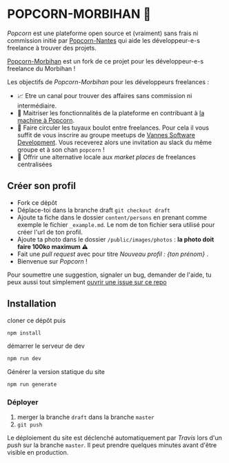 # POPCORN-MORBIHAN 🍿

_Popcorn_ est une plateforme open source et (vraiment) sans frais ni commission initié par [Popcorn-Nantes](https://github.com/popcorn-nantes/popcorn-nantes) qui aide les développeur-e-s freelance à trouver des projets.

[Popcorn-Morbihan](https://popcorn-morbihan.github.io/) est un fork de ce projet pour les développeur-e-s freelance du Morbihan !

Les objectifs de _Popcorn-Morbihan_ pour les développeurs freelances :

- 📈 Etre un canal pour trouver des affaires sans commission ni intermédiaire.
- 📗 Maitriser les fonctionnalités de la plateforme en contribuant à [la machine à Popcorn](https://github.com/popcorn-nantes/popcorn-machine).
- 💬 Faire circuler les tuyaux boulot entre freelances. Pour cela il vous suffit de vous inscrire au groupe meetups de [Vannes Software Development](https://www.meetup.com/fr-FR/Vannes-Software-Development/?_locale=fr-FR). Vous receverez alors une invitation au slack du même groupe et à son chan `popcorn` !
- 💪 Offrir une alternative locale aux _market places_ de freelances centralisées

## Créer son profil

- Fork ce dépôt
- Déplace-toi dans la branche draft `git checkout draft`
- Ajoute ta fiche dans le dossier `content/persons` en prenant comme exemple le fichier `_example.md`. Le nom de ton fichier sera utilisé pour créer l'url de ton profil.
- Ajoute ta photo dans le dossier `/public/images/photos` : **la photo doit faire 100ko maximum ⚠️**
- Fait une _pull request_ avec pour titre _Nouveau profil : {ton prénom}_ .
- Bienvenue sur _Popcorn_ !

Pour soumettre une suggestion, signaler un bug, demander de l'aide, tu peux aussi tout simplement [ouvrir une issue sur ce repo](https://github.com/popcorn-morbihan/popcorn-morbihan/issues/new)

## Installation

cloner ce dépôt puis

```sh
npm install
```

démarrer le serveur de dev

```sh
npm run dev
```

Générer la version statique du site

```sh
npm run generate
```

### Déployer

1. merger la branche `draft` dans la branche `master`
2. `git push`

Le déploiement du site est déclenché automatiquement par _Travis_ lors d'un _push_ sur la branche `master`. Il peut prendre quelques minutes avant d'être visible en production.
